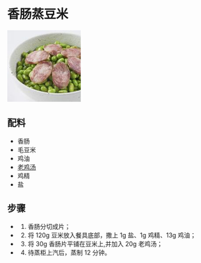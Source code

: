 # 香肠蒸豆米

![香肠蒸豆米](/images/香肠蒸豆米.png)

## 配料

- 香肠
- 毛豆米
- 鸡油
- [老鸡汤](/汤/老鸡汤.md)
- 鸡精
- 盐

## 步骤

- 1. 香肠分切成片；
- 2. 将 120g 豆米放入餐具底部，撒上 1g 盐、1g 鸡精、13g 鸡油；
- 3. 将 30g 香肠片平铺在豆米上,并加入 20g 老鸡汤；
- 4. 待蒸柜上汽后，蒸制 12 分钟。
